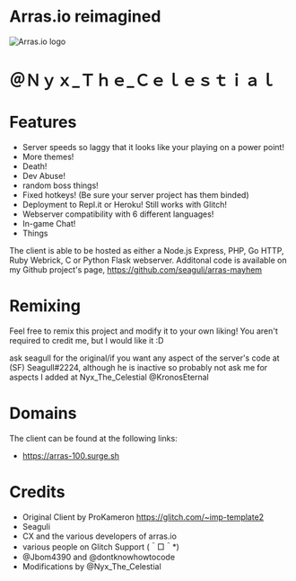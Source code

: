 # Arras.io reimagined

![Arras.io logo](https://user-images.githubusercontent.com/99846877/164053744-57e8d283-b0f3-4c9a-897b-3f5f11c2298a.png)

# ＠Ｎｙｘ_Ｔｈｅ_Ｃｅｌｅｓｔｉａｌ

# Features

- Server speeds so laggy that it looks like your playing on a power point!
- More themes!
- Death!
- Dev Abuse!
- random boss things!
- Fixed hotkeys! (Be sure your server project has them binded)
- Deployment to Repl.it or Heroku! Still works with Glitch!
- Webserver compatibility with 6 different languages!
- In-game Chat!
- Things

The client is able to be hosted as either a Node.js Express, PHP, Go HTTP, Ruby Webrick, C or Python Flask webserver.
Additonal code is available on my Github project's page, <https://github.com/seaguli/arras-mayhem>

# Remixing

Feel free to remix this project and modify it to your own liking! You aren't required to credit me, but I would like it :D


ask seagull for the original/if you want any aspect of the server's code at (SF) Seagull#2224, although he is inactive so probably not
ask me for aspects I added at Nyx_The_Celestial @KronosEternal

# Domains

The client can be found at the following links:

- <https://arras-100.surge.sh>

# Credits

- Original Client by ProKameron
  <https://glitch.com/~imp-template2>
- Seaguli
- CX and the various developers of arras.io
- various people on Glitch Support (＾□＾*)
- @Jbom4390 and @dontknowhowtocode
- Modifications by @Nyx_The_Celestial
